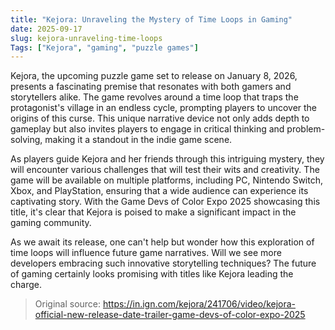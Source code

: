 ```yaml
---
title: "Kejora: Unraveling the Mystery of Time Loops in Gaming"
date: 2025-09-17
slug: kejora-unraveling-time-loops
Tags: ["Kejora", "gaming", "puzzle games"]
---
```


Kejora, the upcoming puzzle game set to release on January 8, 2026, presents a fascinating premise that resonates with both gamers and storytellers alike. The game revolves around a time loop that traps the protagonist's village in an endless cycle, prompting players to uncover the origins of this curse. This unique narrative device not only adds depth to gameplay but also invites players to engage in critical thinking and problem-solving, making it a standout in the indie game scene.

As players guide Kejora and her friends through this intriguing mystery, they will encounter various challenges that will test their wits and creativity. The game will be available on multiple platforms, including PC, Nintendo Switch, Xbox, and PlayStation, ensuring that a wide audience can experience its captivating story. With the Game Devs of Color Expo 2025 showcasing this title, it's clear that Kejora is poised to make a significant impact in the gaming community.

As we await its release, one can't help but wonder how this exploration of time loops will influence future game narratives. Will we see more developers embracing such innovative storytelling techniques? The future of gaming certainly looks promising with titles like Kejora leading the charge.
> Original source: https://in.ign.com/kejora/241706/video/kejora-official-new-release-date-trailer-game-devs-of-color-expo-2025